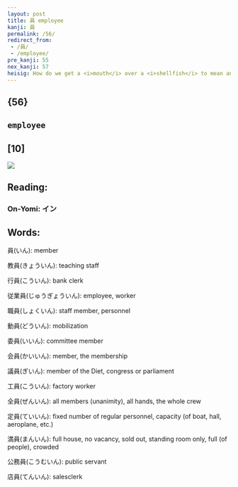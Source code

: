 ```yaml
---
layout: post
title: 員 employee
kanji: 員
permalink: /56/
redirect_from:
 - /員/
 - /employee/
pre_kanji: 55
nex_kanji: 57
heisig: How do we get a <i>mouth</i> over a <i>shellfish</i> to mean an <b>employee</b>? Simple. Just remember the advice new <b>employees</b> get about keeping their <i>mouths</i> shut and doing their job, and then make that more graphic by picturing an office building full of white collar workers scurrying around with <i>clams</i> pinched to their <i>mouths</i>.
---
```


## {56}

## `employee`

## [10]

<div class="stroke"><img src="E593A1.png" /></div>

## Reading:

### On-Yomi: イン

## Words:

員(いん): member

教員(きょういん): teaching staff

行員(こういん): bank clerk

従業員(じゅうぎょういん): employee, worker

職員(しょくいん): staff member, personnel

動員(どういん): mobilization

委員(いいん): committee member

会員(かいいん): member, the membership

議員(ぎいん): member of the Diet, congress or parliament

工員(こういん): factory worker

全員(ぜんいん): all members (unanimity), all hands, the whole crew

定員(ていいん): fixed number of regular personnel, capacity (of boat, hall, aeroplane, etc.)

満員(まんいん): full house, no vacancy, sold out, standing room only, full (of people), crowded

公務員(こうむいん): public servant

店員(てんいん): salesclerk
